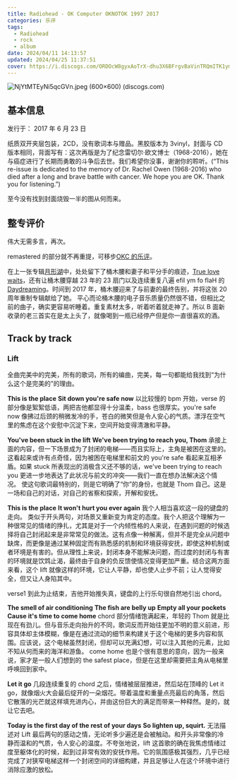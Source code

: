 ```yaml
---
title: Radiohead - OK Computer OKNOTOK 1997 2017
categories: 乐评
tags:
  - Radiohead
  - rock
  - album
date: 2024/04/11 14:13:57
updated: 2024/04/25 11:37:51
cover: https://i.discogs.com/ORDOcW8gyxAoTrX-dhu3X6BFrgvBaVinTRQmITK1ym8/rs:fit/g:sm/q:90/h:600/w:600/czM6Ly9kaXNjb2dz/LWRhdGFiYXNlLWlt/YWdlcy9SLTEwNDcx/MDA5LTE0OTgxNDM1/NjYtMTEyNi5qcGVn.jpeg
---
```

![NjYtMTEyNi5qcGVn.jpeg (600×600) (discogs.com)](https://i.discogs.com/ORDOcW8gyxAoTrX-dhu3X6BFrgvBaVinTRQmITK1ym8/rs:fit/g:sm/q:90/h:600/w:600/czM6Ly9kaXNjb2dz/LWRhdGFiYXNlLWlt/YWdlcy9SLTEwNDcx/MDA5LTE0OTgxNDM1/NjYtMTEyNi5qcGVn.jpeg)
## 基本信息

发行于：
2017 年 6 月 23 日

纸质双开夹层包装，2CD，没有歌词本与赠品。黑胶版本为 3vinyl，封面与 CD 版本相同，背面写有：这次再版是为了纪念雷切尔·欧文博士（1968-2016），她在与癌症进行了长期而勇敢的斗争后去世。我们希望你没事，谢谢你的聆听。(“This re-issue is dedicated to the memory of Dr. Rachel Owen (1968-2016) who died after a long and brave battle with cancer. We hope you are OK. Thank you for listening.”)

至今没有找到封面烧毁一半的图从何而来。

## 整专评价

伟大无需多言，再次。

remastered 的部分就不再重提，可移步[OKC 的乐评](./Radiohead%20-%20OK%20Computer)。

在上一张专辑[月形湖](Radiohead%20-%20A%20Moon%20Shaped%20Pool.md)中，处处留下了桶木腰和妻子和平分手的痕迹，[True love waits](Radiohead%20-%20A%20Moon%20Shaped%20Pool.md#True%20love%20waits)，还有让桶木腰穿越 23 年的 23 扇门以及连续重复八遍 ​efil ym fo flaH 的[Daydreaming](Radiohead%20-%20A%20Moon%20Shaped%20Pool.md#Daydreaming)。时间到 2017 年，桶木腰迎来了与前妻的最终告别，并将这张 20 周年重制专辑献给了她。
平心而论桶木腰的电子音乐质量仍然很不错，但相比之前的曲子，确实更容易听睡着。重复素材太多，听着听着就走神了。所以 B 面新收录的老三首实在是太上头了，就像喝到一瓶已经停产但是你一直很喜欢的酒。

## Track by track

### Lift

全曲完美中的完美，所有的歌词，所有的编曲，完美，每一句都能给我找到“为什么这个是完美的”的理由。

**This is the place**
**Sit down you're safe now**
以比较慢的 bpm 开始，verse 的部分像是絮絮低语，两把吉他都显得十分温柔，bass 也很厚实。you're safe now 像拂过后颈的稍微发冷的手，苍白的微笑但是令人安心的气质。漂浮在空气里的焦虑在这个安慰中沉淀下来，空间开始变得清澈和平静。

**You've been stuck in the lift**
**We've been trying to reach you, Thom**
承接上面的内容，但一下场景成为了封闭的电梯——而且实际上，主角是被困在这里的。这看起来或许有点奇怪，因为被困在电梯里和前文的 you're safe 看起来互相矛盾。如果 stuck 所表现出的消极含义还不够的话，we've been trying to reach you 更进一步地表达了此状况与前文的冲突——我们一直在想办法解决这个情况。
使这句歌词最特别的，则是它明确了“你”的身份，也就是 Thom 自己。这是一场和自己的对话，对自己的省察和探索，开解和安抚。

**This is the place**
**It won't hurt you ever again**
我个人相当喜欢这一段的键盘的走向。
类似于开头两句，对场景又重新变为肯定的态度。我个人把这个理解为一种很常见的情绪的挣扎，尤其是对于一个内倾性格的人来说，在遇到问题的时候选择将自己封闭起来是非常常见的做法。这有点像一种解离，但并不是完全从问题中缺席，而更像是通过某种固定而有熟悉感的机制和环境获得安抚，即使这种机制或者环境是有害的。但从理性上来说，封闭本身不能解决问题，而过度的封闭与有害的环境就是饮鸩止渴，最终由于自身的负反馈使情况变得更加严重。结合这两方面来看，这个 lift 就像这样的环境，它让人平静，却也使人止步不前；让人觉得安全，但又让人身陷其中。

verse1 到此为止结束，吉他开始推失真，键盘的上行乐句很自然地引出 chord。

**The smell of air conditioning**
**The fish are belly up**
**Empty all your pockets**
**Cause it's time to come home**
chord 部分情绪饱满起来，年轻的 Thom 就是比现在有劲儿。但与音乐走向抬升的不同，歌词反而开始往更加不明的意义前进，形容具体却主体模糊，像是在通过流动的细节来构建关于这个电梯的更多内容和氛围。应该说，这个电梯虽然封闭，但却可以充满幻想，可以注入其他的元素，比如不知从何而来的海洋和游鱼。
come home 也是个很有意思的意向，因为一般来说，家才是一般人们想到的 the safest place，但是在这里却需要把主角从电梯里呼唤回到家中。

**Let it go**
几段连续重复的 chord 之后，情绪被层层推进，然后站在顶峰的 Let it go，就像烟火大会最后绽开的一朵烟花。带着温度和重量点亮最后的角落，然后它散落的光芒就这样填充进内心，并由这份巨大的满足而带来一种释然。是的，就让它去吧。

**Today is the first day of the rest of your days**
**So lighten up, squirt.**
无法描述对 Lift 最后两句的感动之情，无论听多少遍还是会被触动。和开头非常像的冷静而温和的气质，令人安心的温度。不夸张地说，lift 这首歌的确在我焦虑情绪过度至躯体化的时候，起到过非常有效的安抚作用。它的氛围感极其强烈，几乎已经完成了对狭窄电梯这样一个封闭空间的详细构建，并且足够让人在这个环境中进行消除应激的放松。
